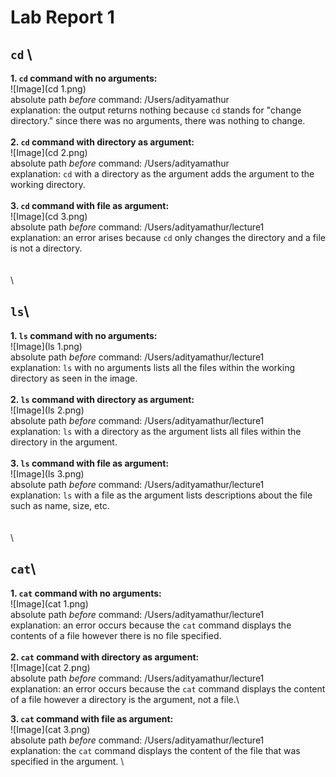 # Lab Report 1 
## `cd` \
**1. `cd` command with no arguments:** \
![Image](cd 1.png) \
absolute path *before* command: /Users/adityamathur \
explanation: the output returns nothing because `cd` stands for "change directory." since there was no arguments, there was nothing to change. \
\
**2. `cd` command with directory as argument:** \
![Image](cd 2.png) \
absolute path *before* command: /Users/adityamathur \
explanation: `cd` with a directory as the argument adds the argument to the working directory. \
\
**3. `cd` command with file as argument:**\
![Image](cd 3.png)\
absolute path *before* command: /Users/adityamathur/lecture1\
explanation: an error arises because `cd` only changes the directory and a file is not a directory.\
\
\
\
## `ls`\
**1. `ls` command with no arguments:**\
![Image](ls 1.png)\
absolute path *before* command: /Users/adityamathur/lecture1\
explanation: `ls` with no arguments lists all the files within the working directory as seen in the image.\
\
**2. `ls` command with directory as argument:**\
![Image](ls 2.png)\
absolute path *before* command: /Users/adityamathur/lecture1\
explanation: `ls` with a directory as the argument lists all files within the directory in the argument.\
\
**3. `ls` command with file as argument:**\
![Image](ls 3.png)\
absolute path *before* command: /Users/adityamathur/lecture1\
explanation: `ls` with a file as the argument lists descriptions about the file such as name, size, etc.\
\
\
\
## `cat`\
**1. `cat` command with no arguments:**\
![Image](cat 1.png)\
absolute path *before* command: /Users/adityamathur/lecture1\
explanation: an error occurs because the `cat` command displays the contents of a file however there is no file specified.\
\
**2. `cat` command with directory as argument:**\
![Image](cat 2.png)\
absolute path *before* command: /Users/adityamathur/lecture1\
explanation: an error occurs because the `cat` command displays the content of a file however a directory is the argument, not a file.\

**3. `cat` command with file as argument:**\
![Image](cat 3.png)\
absolute path *before* command: /Users/adityamathur/lecture1\
explanation: the `cat` command displays the content of the file that was specified in the argument. \




